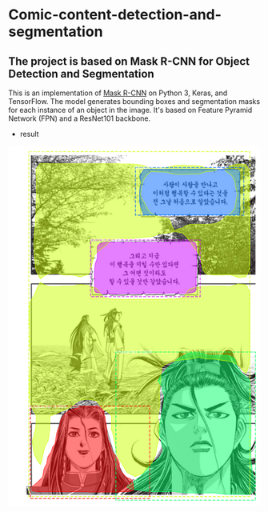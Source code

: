 # Comic-content-detection-and-segmentation

## The project is based on Mask R-CNN for Object Detection and Segmentation

This is an implementation of [Mask R-CNN](https://arxiv.org/abs/1703.06870) on Python 3, Keras, and TensorFlow. 
The model generates bounding boxes and segmentation masks for each instance of an object in the image. It's based on Feature Pyramid Network (FPN) and a ResNet101 backbone.







* result





![result](result/1.png)
